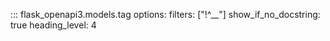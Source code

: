 ::: flask_openapi3.models.tag
    options:
      filters: ["!^__"]
      show_if_no_docstring: true
      heading_level: 4